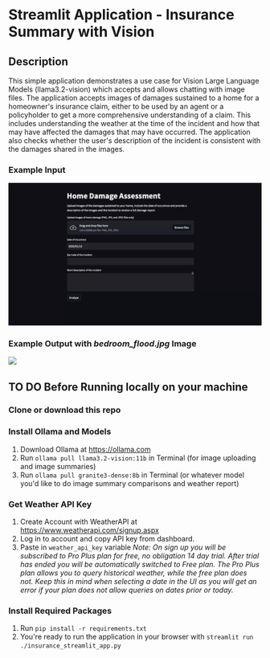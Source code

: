 # Streamlit Application - Insurance Summary with Vision 

## Description
This simple application demonstrates a use case for Vision Large Language Models (llama3.2-vision) which accepts and allows chatting with image files.
The application accepts images of damages sustained to a home for a homeowner's insurance claim, either to be used by an agent or a policyholder to get a more comprehensive understanding of a claim. This includes understanding the weather at the time of the incident and how that may have affected the damages that may have occurred. The application also checks whether the user's description of the incident is consistent with the damages shared in the images. 

### Example Input
![](./README_gifs/app_preview.gif)

### Example Output with *bedroom_flood.jpg* Image
![](./README_gifs/example_output.gif)

## TO DO Before Running locally on your machine
### Clone or download this repo

### Install Ollama and Models
1. Download Ollama at https://ollama.com 
2. Run `ollama pull llama3.2-vision:11b` in Terminal (for image uploading and image summaries)
3. Run `ollama pull granite3-dense:8b` in Terminal (or whatever model you'd like to do image summary comparisons and weather report)

### Get Weather API Key
1. Create Account with WeatherAPI at https://www.weatherapi.com/signup.aspx
2. Log in to account and copy API key from dashboard.
3. Paste in `weather_api_key` variable
*Note: On sign up you will be subscribed to Pro Plus plan for free, no obligation 14 day trial. After trial has ended you will be automatically switched to Free plan. The Pro Plus plan allows you to query historical weather, while the free plan does not. Keep this in mind when selecting a date in the UI as you will get an error if your plan does not allow queries on dates prior or today.*

### Install Required Packages
1. Run `pip install -r requirements.txt`
2. You're ready to run the application in your browser with `streamlit run ./insurance_streamlit_app.py`

